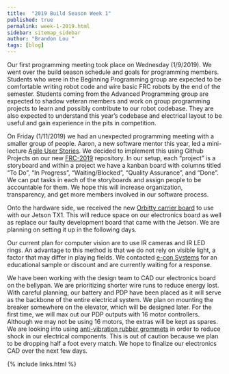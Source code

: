 ```yaml
---
title:  "2019 Build Season Week 1"
published: true
permalink: week-1-2019.html
sidebar: sitemap_sidebar
author: "Brandon Lou "
tags: [blog]
---
```


Our first programming meeting took place on Wednesday (1/9/2019). We went over the build season schedule and goals for programming members. Students who were in the Beginning Programming group are expected to be comfortable writing robot code and wire basic FRC robots by the end of the semester. Students coming from the Advanced Programming group are expected to shadow veteran members and work on group programming projects to learn and possibly contribute to our robot codebase. They are also expected to understand this year’s codebase and electrical layout to be useful and gain experience in the pits in competition.

On Friday (1/11/2019) we had an unexpected programming meeting with a smaller group of people. Aaron, a new software mentor this year, led a mini-lecture [Agile User Stories](https://www.atlassian.com/agile/project-management/user-stories). We decided to implement this using Github Projects on our new [FRC-2019](https://github.com/Team4159/FRC-2019/projects/) repository. In our setup, each “project” is a storyboard and within a project we have a kanban board with columns titled “To Do”, “In Progress”, “Waiting/Blocked”, “Quality Assurance”, and “Done”. We can put tasks in each of the storyboards and assign people to be accountable for them. We hope this will increase organization, transparency, and get more members involved in our software process.

Onto the hardware side, we received the new [Orbitty carrier board](http://connecttech.com/product/orbitty-carrier-for-nvidia-jetson-tx2-tx1/) to use with our Jetson TX1. This will reduce space on our electronics board as well as replace our faulty development board that came with the Jetson. We are planning on setting it up in the following days.

Our current plan for computer vision are to use IR cameras and IR LED rings. An advantage to this method is that we do not rely on visible light, a factor that may differ in playing fields. We contacted [e-con Systems](https://www.e-consystems.com/) for an educational sample or discount and are currently waiting for a response.

We have been working with the design team to CAD our electronics board on the bellypan. We are prioritizing shorter wire runs to reduce energy lost. With careful planning, our battery and PDP have been placed as it will serve as the backbone of the entire electrical system. We plan on mounting the breaker somewhere on the elevator, which will be designed later. For the first time, we will max out our PDP outputs with 16 motor controllers. Although we may not be using 16 motors, the extras will be kept as spares. We are looking into using [anti-vibration rubber grommets](https://www.digikey.com/en/product-highlight/k/keystone/anti-vibration-grommets) in order to reduce shock in our electrical components. This is out of caution because we plan to be dropping half a foot every match. We hope to finalize our electronics CAD over the next few days.

{% include links.html %}
